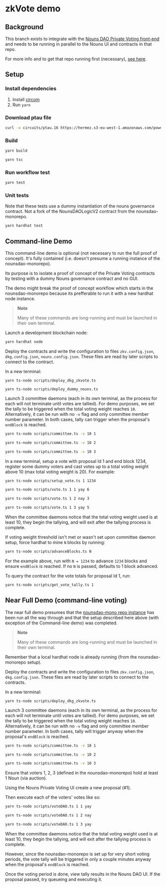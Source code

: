 zkVote demo
===========

## Background
This branch exists to integrate with the [Nouns DAO Private Voting front-end](https://github.com/0xDigitalOil/nounsdao-privatevoting#nounsdao-privatevoting) and needs to be running in parallel to the Nouns UI and contracts in that repo.

For more info and to get that repo running first (necessary), [see here](https://github.com/0xDigitalOil/nounsdao-privatevoting).

## Setup

### Install dependencies

1. Install [circom](https://docs.circom.io/getting-started/installation/)
2. Run `yarn`

### Download ptau file
```sh
curl -o circuits/ptau.16 https://hermez.s3-eu-west-1.amazonaws.com/powersOfTau28_hez_final_16.ptau
```

### Build

```sh
yarn build
```
```sh
yarn tsc
```

### Run workflow test

```sh
yarn test
```

### Unit tests
Note that these tests use a dummy instantiation of the nouns governance contract. Not a fork of the NounsDAOLogicV2 contract from the nounsdao-monorepo.
```sh
yarn hardhat test
```

## Command-line Demo
This command-line demo is optional (not necessary to run the full proof of concept). It's fully contained (i.e. doesn't presume a running instance of the nounsdao-monorepo).

Its purpose is to isolate a proof of concept of the Private Voting contracts by testing with a dummy Nouns governance contract and no GUI.

The demo might break the proof of concept workflow which starts in the nounsdao-monorepo because its prefferable to run it with a new hardhat node instance.

> **Note**
>
> Many of these commands are long-running and must be launched in their own terminal.

Launch a development blockchain node:
```sh
yarn hardhat node
```

Deploy the contracts and write the configuration to files `zkv.config.json`, `dkg.config.json`, `nouns.config.json`.
These files are read by later scripts to connect to the contract.

In a new terminal:
```console
yarn ts-node scripts/deploy_dkg_zkvote.ts
```
```console
yarn ts-node scripts/deploy_dummy_nouns.ts
```

Launch 3 committee daemons (each in its own terminal, as the process for each will not
terminate until votes are tallied).  For demo purposes, we set the tally to be
triggered when the total voting weight reaches `10`. Alternatively, it can be run with no `-v` flag and only committee member number parameter. In both cases, tally can trigger when the proposal's `endBlock` is reached.

```sh
yarn ts-node scripts/committee.ts -v 10 1
```
```sh
yarn ts-node scripts/committee.ts -v 10 2
```
```sh
yarn ts-node scripts/committee.ts -v 10 3
```

In a new terminal, setup a vote with proposal Id 1 and end block 1234, register some dummy voters and cast votes up to a total voting weight above 10 (max total voting weight is 20). For example:

```sh
yarn ts-node scripts/setup_vote.ts 1 1234
```
```sh
yarn ts-node scripts/vote.ts 1 1 yay 6
```
```sh
yarn ts-node scripts/vote.ts 1 2 nay 3
```
```sh
yarn ts-node scripts/vote.ts 1 3 yay 5
```

When the committee daemons notice that the total voting weight used is at
least 10, they begin the tallying, and will exit after the tallying process is
complete.  

If voting weight threshold isn't met or wasn't set upon committee daemon setup, force hardhat to mine `N` blocks by running:

```sh
yarn ts-node scripts/advanceBlocks.ts N
```

For the example above, run with `N = 1234` to advance `1234` blocks and ensure `endBlock` is reached. If no `N` is passed, defaults to 1 block advanced.

To query the contract for the vote totals for proposal Id 1, run:

```sh
yarn ts-node scripts/get_vote_tally.ts 1
```

## Near Full Demo (command-line voting)
The near full demo presumes that the [nounsdao-mono repo instance](https://github.com/0xDigitalOil/nounsdao-privatevoting#nounsdao-privatevoting) has been run all the way through and that the setup described here above (with exception of the Command-line demo) was completed.

> **Note**
>
> Many of these commands are long-running and must be launched in their own terminal.

Remember that a local hardhat node is already running (from the nounsdao-monorepo setup).

Deploy the contracts and write the configuration to files `zkv.config.json`, `dkg.config.json`.
These files are read by later scripts to connect to the contracts.

In a new terminal:
```console
yarn ts-node scripts/deploy_dkg_zkvote.ts
```

Launch 3 committee daemons (each in its own terminal, as the process for each will not
terminate until votes are tallied).  For demo purposes, we set the tally to be
triggered when the total voting weight reaches `10`. Alternatively, it can be run with no `-v` flag and only committee member number parameter. In both cases, tally will trigger anyway when the proposal's `endBlock` is reached.

```sh
yarn ts-node scripts/committee.ts -v 10 1
```
```sh
yarn ts-node scripts/committee.ts -v 10 2
```
```sh
yarn ts-node scripts/committee.ts -v 10 3
```

Ensure that voters 1, 2, 3 (defined in the nounsdao-monorepo) hold at least 1 Noun (via auction). 

Using the Nouns Private Voting UI create a new proposal (#1). 

Then execute each of the voters' votes like so:

```sh
yarn ts-node scripts/voteDAO.ts 1 1 yay
```
```sh
yarn ts-node scripts/voteDAO.ts 1 2 nay
```
```sh
yarn ts-node scripts/voteDAO.ts 1 3 yay
```

When the committee daemons notice that the total voting weight used is at
least 10, they begin the tallying, and will exit after the tallying process is
complete.  

However, since the nounsdao-monorepo is set up for very short voting periods, the vote tally will be triggered in only a couple minutes anyway when the proposal's `endBlock` is reached.

Once the voting period is done, view tally results in the Nouns DAO UI. If the proposal passed, try queueing and executing it.

<?
## Development

Run syntax checkers and linters:
```sh
yarn run check
```

Use `tsfmt` and `prettier-plugin-solidity` to format all code.  Run these manually with:
```sh
yarn run format
```
?>
